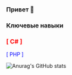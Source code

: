 ### Привет 👋

### Ключевые навыки
### <span style="color: red">[ C# ]</span>
<span style="color:blue">[ PHP ]</span> 


![Anurag's GitHub stats](https://github-readme-stats.vercel.app/api?username=Dreeedy&show_icons=true&theme=jolly&bg_color=3B2F61&border_color=3B2F61&icon_color=FD303F&locale=ru&title_color=FD303F&hide=stars,prs,issues,contribs)
